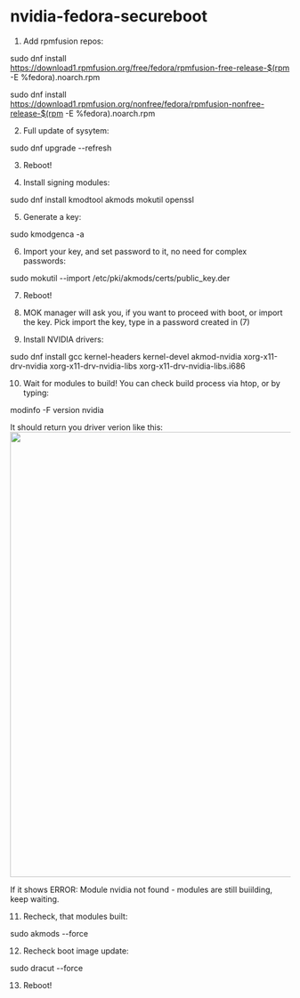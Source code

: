 # nvidia-fedora-secureboot


1) Add rpmfusion repos:

sudo dnf install \
  https://download1.rpmfusion.org/free/fedora/rpmfusion-free-release-$(rpm -E %fedora).noarch.rpm

sudo dnf install \
  https://download1.rpmfusion.org/nonfree/fedora/rpmfusion-nonfree-release-$(rpm -E %fedora).noarch.rpm

2) Full update of sysytem:

sudo dnf upgrade --refresh

3) Reboot!

4) Install signing modules:

sudo dnf install kmodtool akmods mokutil openssl

5) Generate a key:

sudo kmodgenca -a

6) Import your key, and set password to it, no need for complex passwords:

sudo mokutil --import /etc/pki/akmods/certs/public_key.der

7) Reboot!

8) MOK manager will ask you, if you want to proceed with boot, or import the key. Pick import the key, type in a password created in (7)

9) Install NVIDIA drivers:

sudo dnf install gcc kernel-headers kernel-devel akmod-nvidia xorg-x11-drv-nvidia xorg-x11-drv-nvidia-libs xorg-x11-drv-nvidia-libs.i686

10) Wait for modules to build! You can check build process via htop, or by typing:

modinfo -F version nvidia

It should return you driver verion like this:
<img src="https://github.com/roworu/nvidia-fedora-secureboot/assets/36964755/ee673c2c-74db-4bd9-abc5-d50ae1c5404a" width="800">

If it shows ERROR: Module nvidia not found - modules are still buiilding, keep waiting.

11) Recheck, that modules built:

sudo akmods --force

12) Recheck boot image update:

sudo dracut --force

13) Reboot!
